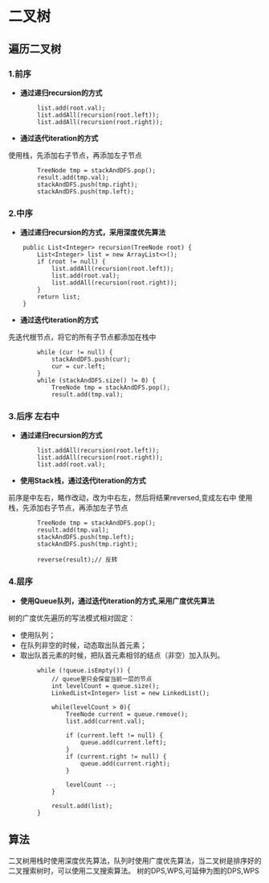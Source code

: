 # 二叉树

## 遍历二叉树

### 1.前序
* <b>通过递归recursion的方式</b>
```
        list.add(root.val);
        list.addAll(recursion(root.left));
        list.addAll(recursion(root.right));
```
* <b>通过迭代iteration的方式</b>

使用栈，先添加右子节点，再添加左子节点
```
        TreeNode tmp = stackAndDFS.pop();
        result.add(tmp.val);
        stackAndDFS.push(tmp.right);
        stackAndDFS.push(tmp.left);
```
### 2.中序
* <b>通过递归recursion的方式，采用深度优先算法</b>
```
    public List<Integer> recursion(TreeNode root) {
        List<Integer> list = new ArrayList<>();
        if (root != null) {
            list.addAll(recursion(root.left));
            list.add(root.val);
            list.addAll(recursion(root.right));
        }
        return list;
    }
```
* <b>通过迭代iteration的方式</b>

先迭代根节点，将它的所有子节点都添加在栈中
```
        while (cur != null) {
            stackAndDFS.push(cur);
            cur = cur.left;
        }
        while (stackAndDFS.size() != 0) {
            TreeNode tmp = stackAndDFS.pop();
            result.add(tmp.val);
```

### 3.后序 左右中
* <b>通过递归recursion的方式</b>
```
        list.addAll(recursion(root.left));
        list.addAll(recursion(root.right));
        list.add(root.val);
```
* <b>使用Stack栈，通过迭代iteration的方式</b>

前序是中左右，略作改动，改为中右左，然后将结果reversed,变成左右中
使用栈，先添加右子节点，再添加左子节点
```
        TreeNode tmp = stackAndDFS.pop();
        result.add(tmp.val);
        stackAndDFS.push(tmp.left);
        stackAndDFS.push(tmp.right);
        
        reverse(result);// 反转
```

### 4.层序
* <b>使用Queue队列，通过迭代iteration的方式,采用广度优先算法</b>

树的广度优先遍历的写法模式相对固定：
* 使用队列；
* 在队列非空的时候，动态取出队首元素；
* 取出队首元素的时候，把队首元素相邻的结点（非空）加入队列。
```
        while (!queue.isEmpty()) {
            // queue里只会保留当前一层的节点
            int levelCount = queue.size();
            LinkedList<Integer> list = new LinkedList();

            while(levelCount > 0){
                TreeNode current = queue.remove();
                list.add(current.val);

                if (current.left != null) {
                    queue.add(current.left);
                }
                if (current.right != null) {
                    queue.add(current.right);
                }

                levelCount --;
            }

            result.add(list);
        }
```
## 算法
二叉树用栈时使用深度优先算法，队列时使用广度优先算法，当二叉树是排序好的二叉搜索树时，可以使用二叉搜索算法。
树的DPS,WPS,可延伸为图的DPS,WPS